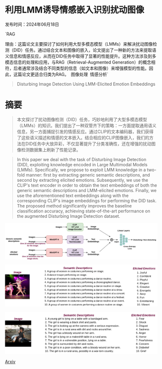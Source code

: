 # 利用LMM诱导情感嵌入识别扰动图像

发布时间：2024年06月18日

`RAG

理由：这篇论文主要探讨了如何利用大型多模态模型（LMMs）来解决扰动图像检测（DID）任务。通过结合文本和图像的嵌入，论文提出了一种新的方法来提取语义信息和情感反应，从而在DID任务中取得了显著的性能提升。这种方法涉及到多模态信息的处理和应用，与RAG（Retrieval-Augmented Generation）的概念相符，后者通常涉及结合不同类型的信息（如文本和图像）来增强模型的性能。因此，这篇论文更适合归类为RAG。` `图像处理` `情感分析`

> Disturbing Image Detection Using LMM-Elicited Emotion Embeddings

# 摘要

> 本文探讨了扰动图像检测（DID）任务，巧妙地利用了大型多模态模型（LMMs）的知识。我们提出了一种双管齐下的策略：一方面提取通用语义信息，另一方面捕捉引发的情感反应。通过CLIP的文本编码器，我们获得了这些语义描述和情感的文本嵌入。结合相应的CLIP图像嵌入，我们的方法在DID任务中大放异彩，不仅显著提升了分类准确性，还在增强的扰动图像检测数据集上刷新了性能记录。

> In this paper we deal with the task of Disturbing Image Detection (DID), exploiting knowledge encoded in Large Multimodal Models (LMMs). Specifically, we propose to exploit LMM knowledge in a two-fold manner: first by extracting generic semantic descriptions, and second by extracting elicited emotions. Subsequently, we use the CLIP's text encoder in order to obtain the text embeddings of both the generic semantic descriptions and LMM-elicited emotions. Finally, we use the aforementioned text embeddings along with the corresponding CLIP's image embeddings for performing the DID task. The proposed method significantly improves the baseline classification accuracy, achieving state-of-the-art performance on the augmented Disturbing Image Detection dataset.

![利用LMM诱导情感嵌入识别扰动图像](../../../paper_images/2406.12668/did-method3.png)

![利用LMM诱导情感嵌入识别扰动图像](../../../paper_images/2406.12668/des_emotions0.png)

![利用LMM诱导情感嵌入识别扰动图像](../../../paper_images/2406.12668/misclassified1.png)

[Arxiv](https://arxiv.org/abs/2406.12668)